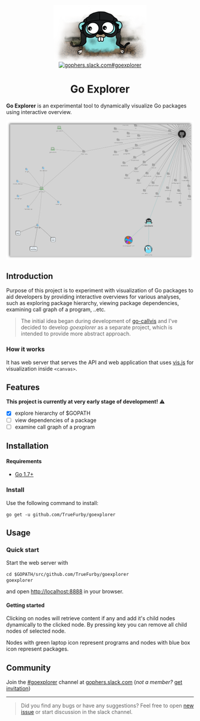 <p align="center">
  <img src="images/gopher.png" alt="gopher"></br>
  <a href="https://gophers.slack.com/archives/goexplorer"><img src="https://img.shields.io/badge/gophers%20slack-%23goexplorer-ff69b4.svg" alt="gophers.slack.com#goexplorer"></a>
</p>

# <div align="center">Go Explorer</div>

**Go Explorer** is an experimental tool to dynamically visualize Go packages using interactive overview.

[![screen](images/screen.png)](https://raw.githubusercontent.com/TrueFurby/goexplorer/master/images/screen.png)

## Introduction

Purpose of this project is to experiment with visualization of Go packages to aid developers by providing interactive overviews for various analyses, such as exploring package hierarchy, viewing package dependencies, examining call graph of a program, ..etc.

> The initial idea began during development of [go-callvis](https://github.com/TrueFurby/go-callvis#roadmap) and I've decided to develop *goexplorer* as a separate project, which is intended to provide more abstract approach.

### How it works

It has web server that serves the API and web application that uses [vis.js](http://visjs.org/) for visualization inside `<canvas>`.

## Features

**This project is currently at very early stage of development!** :warning:

- [x] explore hierarchy of $GOPATH
- [ ] view dependencies of a package
- [ ] examine call graph of a program

## Installation

#### Requirements

- [Go 1.7+](https://golang.org/dl/)

### Install

Use the following command to install:

```
go get -u github.com/TrueFurby/goexplorer
```

## Usage

### Quick start

Start the web server with

```
cd $GOPATH/src/github.com/TrueFurby/goexplorer
goexplorer
```

and open [http://localhost:8888](http://localhost:8888) in your browser.

#### Getting started

Clicking on nodes will retrieve content if any and add it's child nodes dynamically to the clicked node. By pressing <delete> key you can remove all child nodes of selected node.

Nodes with green laptop icon represent programs and nodes with blue box icon represent packages.

## Community

Join the [#goexplorer](https://gophers.slack.com/archives/goexplorer) channel at [gophers.slack.com](http://gophers.slack.com) (*not a member?* [get invitation](https://gophersinvite.herokuapp.com))


---

> Did you find any bugs or have any suggestions? Feel free to open [new issue](https://github.com/TrueFurby/goexplorer/issues/new) or start discussion in the slack channel.
